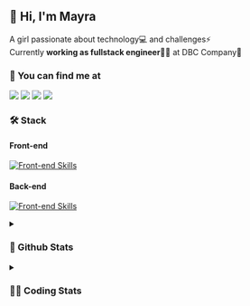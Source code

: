 ## 👋 Hi, I'm Mayra

A girl passionate about technology💻 and challenges⚡  
Currently **working as fullstack engineer**👩‍💻 at DBC Company🚀   

### 💬 You can find me at

<a href="https://mayra.dev" target="_blank" rel="noopener"><img src="https://img.shields.io/badge/-mayra.dev-005FED?style=flat&logo=Google-chrome&logoColor=white"/></a>
<a href="https://linkedin.com/in/mayraamaral" target="_blank" rel="noopener"><img src="https://img.shields.io/badge/-/mayraamaral-0077B5?style=flat&logo=Linkedin&logoColor=white"/></a>
<a href="mailto:mayra@mayra.dev" target="_blank" rel="noopener"><img src="https://img.shields.io/badge/-mayra@mayra.dev-D14836?style=flat&logo=Gmail&logoColor=white"/></a>
<a href="" target="_blank" rel="noopener"><img src="https://img.shields.io/badge/-mayraamaral-7289DA?style=flat&logo=Discord&logoColor=white"/></a>

### 🛠️ Stack
#### Front-end

[![Front-end Skills](https://skillicons.dev/icons?i=react,next,redux,styledcomponents,html,css,sass,js,ts,figma)](https://skillicons.dev)
#### Back-end

[![Front-end Skills](https://skillicons.dev/icons?i=java,spring,hibernate,aws,idea,postgres,mysql,git,linux,bash,nodejs,docker,kubernetes,jenkins)](https://skillicons.dev)


<details>
    <summary><h3>📌 Github Stats</h3></summary>
    <div align="center">
        <table>
      <td><img height="160em" src="https://github-readme-stats.vercel.app/api?username=mayraamaral&show_icons=true&theme=algolia&hide_border=true&hide=stars&count_private=true" alt="Readme stats"></td>
      <td><img height="160em" src="https://github-readme-stats.vercel.app/api/top-langs/?username=mayraamaral&&layout=compact&&theme=algolia&hide_border=true&langs_count=6" alt="Language stats"></td>
       </table>
  </div> 
    

  <p align="center">
    <img src="https://github-readme-streak-stats.herokuapp.com?user=mayraamaral&theme=dark&hide_border=true&date_format=j%20M%5B%20Y%5D&locale=pt-br&background=050F2C&ring=0195DD&fire=23AA7D&currStreakLabel=23AA7D" alt="Streak stats">
  </p> 
</details>

<details>
  <summary><h3>👩‍💻 Coding Stats</h3></summary>
  
  <!--START_SECTION:waka-->
![Code Time](http://img.shields.io/badge/Code%20Time-218%20hrs%2056%20mins-blue)

**🐱 My GitHub Data** 

> 📦 579.2 kB Used in GitHub's Storage 
 > 
> 🏆 37 Contributions in the Year 2024
 > 
> 🚫 Not Opted to Hire
 > 
> 📜 50 Public Repositories 
 > 
> 🔑 28 Private Repositories 
 > 
**I'm an Early 🐤** 

```text
🌞 Morning                323 commits         ███░░░░░░░░░░░░░░░░░░░░░░   12.20 % 
🌆 Daytime                1370 commits        █████████████░░░░░░░░░░░░   51.74 % 
🌃 Evening                818 commits         ████████░░░░░░░░░░░░░░░░░   30.89 % 
🌙 Night                  137 commits         █░░░░░░░░░░░░░░░░░░░░░░░░   05.17 % 
```
📅 **I'm Most Productive on Tuesday** 

```text
Monday                   472 commits         ████░░░░░░░░░░░░░░░░░░░░░   17.82 % 
Tuesday                  505 commits         █████░░░░░░░░░░░░░░░░░░░░   19.07 % 
Wednesday                352 commits         ███░░░░░░░░░░░░░░░░░░░░░░   13.29 % 
Thursday                 464 commits         ████░░░░░░░░░░░░░░░░░░░░░   17.52 % 
Friday                   437 commits         ████░░░░░░░░░░░░░░░░░░░░░   16.50 % 
Saturday                 135 commits         █░░░░░░░░░░░░░░░░░░░░░░░░   05.10 % 
Sunday                   283 commits         ███░░░░░░░░░░░░░░░░░░░░░░   10.69 % 
```


📊 **This Week I Spent My Time On** 

```text
🕑︎ Time Zone: America/Sao_Paulo

💬 Programming Languages: 
Java                     9 hrs 23 mins       █████████████████████████   98.61 % 
Text                     5 mins              ░░░░░░░░░░░░░░░░░░░░░░░░░   00.89 % 
Java Properties          1 min               ░░░░░░░░░░░░░░░░░░░░░░░░░   00.32 % 
XML                      0 secs              ░░░░░░░░░░░░░░░░░░░░░░░░░   00.14 % 
GitIgnore file           0 secs              ░░░░░░░░░░░░░░░░░░░░░░░░░   00.03 % 

🔥 Editors: 
Intellijidea             6 hrs 54 mins       ██████████████████░░░░░░░   72.50 % 
VS Code                  2 hrs 37 mins       ███████░░░░░░░░░░░░░░░░░░   27.50 % 

💻 Operating System: 
Linux                    9 hrs 31 mins       █████████████████████████   100.00 % 
```

**I Mostly Code in Java** 

```text
Java                     133 repos           ███████░░░░░░░░░░░░░░░░░░   29.82 % 
JavaScript               100 repos           ██████░░░░░░░░░░░░░░░░░░░   22.42 % 
HTML                     94 repos            █████░░░░░░░░░░░░░░░░░░░░   21.08 % 
PLSQL                    1 repo              ░░░░░░░░░░░░░░░░░░░░░░░░░   00.22 % 
C#                       1 repo              ░░░░░░░░░░░░░░░░░░░░░░░░░   00.22 % 
```




 Last Updated on 24/01/2024 19:56:34 UTC
<!--END_SECTION:waka-->

</details>
